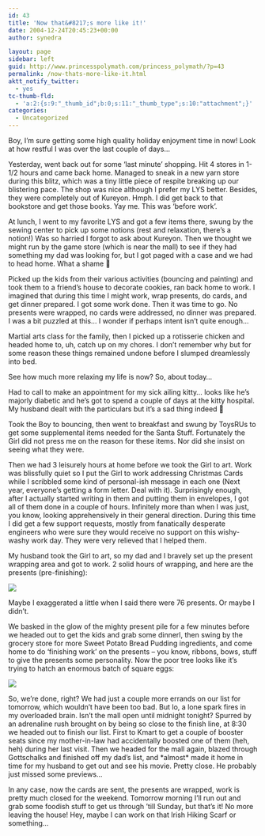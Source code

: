 ```yaml
---
id: 43
title: 'Now that&#8217;s more like it!'
date: 2004-12-24T20:45:23+00:00
author: synedra

layout: page
sidebar: left
guid: http://www.princesspolymath.com/princess_polymath/?p=43
permalink: /now-thats-more-like-it.html
aktt_notify_twitter:
  - yes
tc-thumb-fld:
  - 'a:2:{s:9:"_thumb_id";b:0;s:11:"_thumb_type";s:10:"attachment";}'
categories:
  - Uncategorized
---
```

Boy, I&#8217;m sure getting some high quality holiday enjoyment time in now! Look at how restful I was over the last couple of days&#8230;
  
Yesterday, went back out for some &#8216;last minute&#8217; shopping. Hit 4 stores in 1-1/2 hours and came back home. Managed to sneak in a new yarn store during this blitz, which was a tiny little piece of respite breaking up our blistering pace. The shop was nice although I prefer my LYS better. Besides, they were completely out of Kureyon. Hmph. I did get back to that bookstore and get those books. Yay me. This was &#8216;before work&#8217;.
  
At lunch, I went to my favorite LYS and got a few items there, swung by the sewing center to pick up some notions (rest and relaxation, there&#8217;s a notion!) Was so harried I forgot to ask about Kureyon. Then we thought we might run by the game store (which is near the mall) to see if they had something my dad was looking for, but I got paged with a case and we had to head home. What a shame 🙂
  
Picked up the kids from their various activities (bouncing and painting) and took them to a friend&#8217;s house to decorate cookies, ran back home to work. I imagined that during this time I might work, wrap presents, do cards, and get dinner prepared. I got some work done. Then it was time to go. No presents were wrapped, no cards were addressed, no dinner was prepared. I was a bit puzzled at this&#8230; I wonder if perhaps intent isn&#8217;t quite enough&#8230;
  
Martial arts class for the family, then I picked up a rotisserie chicken and headed home to, uh, catch up on my chores. I don&#8217;t remember why but for some reason these things remained undone before I slumped dreamlessly into bed.
  
See how much more relaxing my life is now? So, about today&#8230;
  
Had to call to make an appointment for my sick ailing kitty&#8230; looks like he&#8217;s majorly diabetic and he&#8217;s got to spend a couple of days at the kitty hospital. My husband dealt with the particulars but it&#8217;s a sad thing indeed 🙁
  
Took the Boy to bouncing, then went to breakfast and swung by ToysRUs to get some supplemental items needed for the Santa Stuff. Fortunately the Girl did not press me on the reason for these items. Nor did she insist on seeing what they were.
  
Then we had 3 leisurely hours at home before we took the Girl to art. Work was blissfully quiet so I put the Girl to work addressing Christmas Cards while I scribbled some kind of personal-ish message in each one (Next year, everyone&#8217;s getting a form letter. Deal with it). Surprisingly enough, after I actually started writing in them and putting them in envelopes, I got all of them done in a couple of hours. Infinitely more than when I was just, you know, looking apprehensively in their general direction. During this time I did get a few support requests, mostly from fanatically desperate engineers who were sure they would receive no support on this wishy-washy work day. They were very relieved that I helped them.
  
My husband took the Girl to art, so my dad and I bravely set up the present wrapping area and got to work. 2 solid hours of wrapping, and here are the presents (pre-finishing):
  
![](http://www.perlgoddess.com/blog/images/pile1.jpg)
  
Maybe I exaggerated a little when I said there were 76 presents. Or maybe I didn&#8217;t.
  
We basked in the glow of the mighty present pile for a few minutes before we headed out to get the kids and grab some dinnerl, then swing by the grocery store for more Sweet Potato Bread Pudding ingredients, and come home to do &#8216;finishing work&#8217; on the presents &#8211; you know, ribbons, bows, stuff to give the presents some personality. Now the poor tree looks like it&#8217;s trying to hatch an enormous batch of square eggs:
  
![](http://www.perlgoddess.com/blog/images/pile2.jpg)
  
So, we&#8217;re done, right? We had just a couple more errands on our list for tomorrow, which wouldn&#8217;t have been too bad. But lo, a lone spark fires in my overloaded brain. Isn&#8217;t the mall open until midnight tonight? Spurred by an adrenaline rush brought on by being so close to the finish line, at 8:30 we headed out to finish our list. First to Kmart to get a couple of booster seats since my mother-in-law had accidentally boosted one of them (heh, heh) during her last visit. Then we headed for the mall again, blazed through Gottschalks and finished off my dad&#8217;s list, and \*almost\* made it home in time for my husband to get out and see his movie. Pretty close. He probably just missed some previews&#8230;
  
In any case, now the cards are sent, the presents are wrapped, work is pretty much closed for the weekend. Tomorrow morning I&#8217;ll run out and grab some foodish stuff to get us through &#8217;till Sunday, but that&#8217;s it! No more leaving the house! Hey, maybe I can work on that Irish Hiking Scarf or something&#8230;
